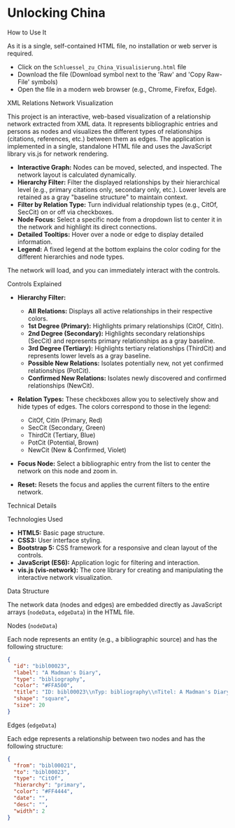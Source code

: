 # Unlocking China

How to Use It

As it is a single, self-contained HTML file, no installation or web server is required.

*   Click on the `Schluessel_zu_China_Visualisierung.html` file
*   Download the file (Download symbol next to the 'Raw' and 'Copy Raw-File' symbols)
*   Open the file in a modern web browser (e.g., Chrome, Firefox, Edge).

XML Relations Network Visualization

This project is an interactive, web-based visualization of a relationship network extracted from XML data. It represents bibliographic entries and persons as nodes and visualizes the different types of relationships (citations, references, etc.) between them as edges. The application is implemented in a single, standalone HTML file and uses the JavaScript library vis.js for network rendering.

*   **Interactive Graph:** Nodes can be moved, selected, and inspected. The network layout is calculated dynamically.
*   **Hierarchy Filter:** Filter the displayed relationships by their hierarchical level (e.g., primary citations only, secondary only, etc.). Lower levels are retained as a gray "baseline structure" to maintain context.
*   **Filter by Relation Type:** Turn individual relationship types (e.g., CitOf, SecCit) on or off via checkboxes.
*   **Node Focus:** Select a specific node from a dropdown list to center it in the network and highlight its direct connections.
*   **Detailed Tooltips:** Hover over a node or edge to display detailed information.
*   **Legend:** A fixed legend at the bottom explains the color coding for the different hierarchies and node types.

The network will load, and you can immediately interact with the controls.

Controls Explained

*   **Hierarchy Filter:**
    *   **All Relations:** Displays all active relationships in their respective colors.
    *   **1st Degree (Primary):** Highlights primary relationships (CitOf, CitIn).
    *   **2nd Degree (Secondary):** Highlights secondary relationships (SecCit) and represents primary relationships as a gray baseline.
    *   **3rd Degree (Tertiary):** Highlights tertiary relationships (ThirdCit) and represents lower levels as a gray baseline.
    *   **Possible New Relations:** Isolates potentially new, not yet confirmed relationships (PotCit).
    *   **Confirmed New Relations:** Isolates newly discovered and confirmed relationships (NewCit).

*   **Relation Types:**
    These checkboxes allow you to selectively show and hide types of edges. The colors correspond to those in the legend:
    *   CitOf, CitIn (Primary, Red)
    *   SecCit (Secondary, Green)
    *   ThirdCit (Tertiary, Blue)
    *   PotCit (Potential, Brown)
    *   NewCit (New & Confirmed, Violet)

*   **Focus Node:**
    Select a bibliographic entry from the list to center the network on this node and zoom in.

*   **Reset:**
    Resets the focus and applies the current filters to the entire network.

Technical Details

Technologies Used

*   **HTML5:** Basic page structure.
*   **CSS3:** User interface styling.
*   **Bootstrap 5:** CSS framework for a responsive and clean layout of the controls.
*   **JavaScript (ES6):** Application logic for filtering and interaction.
*   **vis.js (vis-network):** The core library for creating and manipulating the interactive network visualization.

Data Structure

The network data (nodes and edges) are embedded directly as JavaScript arrays (`nodeData`, `edgeData`) in the HTML file.

Nodes (`nodeData`)

Each node represents an entity (e.g., a bibliographic source) and has the following structure:

```json
{
  "id": "bibl00023",
  "label": "A Madman's Diary",
  "type": "bibliography",
  "color": "#FFA500",
  "title": "ID: bibl00023\\nTyp: bibliography\\nTitel: A Madman's Diary...",
  "shape": "square",
  "size": 20
}
```

Edges (`edgeData`)

Each edge represents a relationship between two nodes and has the following structure:

```json
{
  "from": "bibl00021",
  "to": "bibl00023",
  "type": "CitOf",
  "hierarchy": "primary",
  "color": "#FF4444",
  "date": "",
  "desc": "",
  "width": 2
}
```
